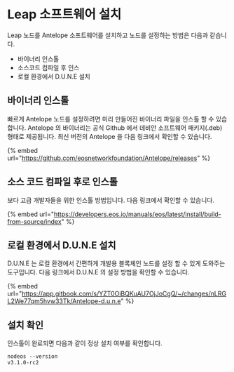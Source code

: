 # Leap 소프트웨어 설치

Leap 노드를 Antelope 소프트웨어를 설치하고 노드를 설정하는 방법은 다음과 같습니다.

* 바이너리 인스톨
* 소스코드 컴파일 후 인스
* 로컬 환경에서 D.U.N.E 설치

## 바이너리 인스톨

빠르게 Antelope 노드를 설정하려면 미리 만들어진 바이너리 파일을 인스톨 할 수 있습합니다. Antelope 의 바이너리는 공식 Github 에서 데비안 소프트웨어 패키지(.deb) 형태로 제공됩니다. 최신 버전의 Antelope 을 다음 링크에서 확인할 수 있습니다.

{% embed url="https://github.com/eosnetworkfoundation/Antelope/releases" %}

## 소스 코드 컴파일 후로 인스톨

보다 고급 개발자들을 위한 인스톨 방법입니다. 다음 링크에서 확인할 수 있습니다.

{% embed url="https://developers.eos.io/manuals/eos/latest/install/build-from-source/index" %}

## 로컬 환경에서 D.U.N.E 설치

D.U.N.E 는 로컬 환경에서 간편하게 개발용 블록체인 노드를 설정 할 수 있게 도와주는 도구입니다. 다음 링크에서 D.U.N.E 의 설정 방법을 확인할 수 있습니다.

{% embed url="https://app.gitbook.com/s/YZT0OiBQKuAU7OjJoCgQ/~/changes/nLRGL2We77qm5hvw33Tk/Antelope-d.u.n.e" %}

## 설치 확인

인스톨이 완료되면 다음과 같이 정상 설치 여부를 확인합니다.

```
nodeos --version
v3.1.0-rc2
```
